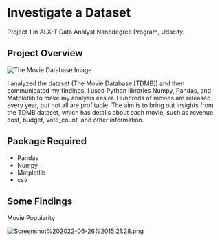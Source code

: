 # Investigate a Dataset
Project 1 in ALX-T Data Analyst Nanodegree Program, Udacity.

## Project Overview
![The Movie Database Image](https://miro.medium.com/max/400/1*Y9-6_bh5a00rJWWoQ28NMQ.jpeg)

I analyzed the dataset (The Movie Database [TDMB]) and then communicated my findings. I used Python libraries Numpy, Pandas, and Matplotlib to make my analysis easier.
Hundreds of movies are released every year, but not all are profitable. The aim is to bring out insights from the TDMB dataset, which has details about each movie, such as revenue cost, budget, vote_count, and other information.

## Package Required
* Pandas
* Numpy
* Matplotlib
* csv

## Some Findings
Movie Popularity

![Screenshot%202022-06-26%2015.21.28.png](attachment:Screenshot%202022-06-26%2015.21.28.png)
